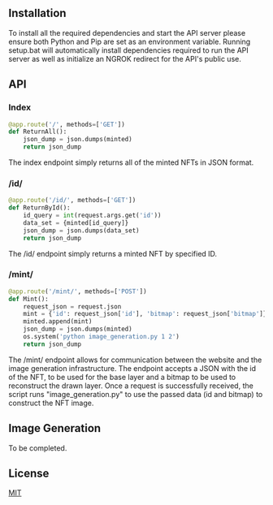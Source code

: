 ## Installation

To install all the required dependencies and start the API server please ensure both Python and Pip are set as an environment variable. Running setup.bat will automatically install dependencies required to run the API server as well as initialize an NGROK redirect for the API's public use.

## API

### Index

```python
@app.route('/', methods=['GET'])
def ReturnAll():
    json_dump = json.dumps(minted)
    return json_dump

```

The index endpoint simply returns all of the minted NFTs in JSON format.

### /id/

```python
@app.route('/id/', methods=['GET'])
def ReturnById():
    id_query = int(request.args.get('id'))
    data_set = {minted[id_query]}
    json_dump = json.dumps(data_set)
    return json_dump
```

The /id/ endpoint simply returns a minted NFT by specified ID.

### /mint/

```python
@app.route('/mint/', methods=['POST'])
def Mint():
    request_json = request.json
    mint = {'id': request_json['id'], 'bitmap': request_json['bitmap']}
    minted.append(mint)
    json_dump = json.dumps(minted)
    os.system('python image_generation.py 1 2')
    return json_dump
```

The /mint/ endpoint allows for communication between the website and the image generation infrastructure. The endpoint accepts a JSON with the id of the NFT, to be used for the base layer and a bitmap to be used to reconstruct the drawn layer. Once a request is successfully received, the script runs "image_generation.py" to use the passed data (id and bitmap) to construct the NFT image.

## Image Generation
To be completed.

## License
[MIT](https://choosealicense.com/licenses/mit/)